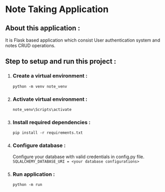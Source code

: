 # Note Taking Application
## About this application :
It is Flask based application which consist User authentication system and notes CRUD operations.

## Step to setup and run this project :

1. ### Create a virtual environment :
    `python -m venv note_venv`

2. ### Activate virtual environment :
    `note_venv\Scripts\activate`

3. ### Install required dependencies :
    `pip install -r requirements.txt`

4. ### Configure database :
    Configure your database with valid credentials in config.py file.
    `SQLALCHEMY_DATABASE_URI = <your database configurations>`

5. ### Run application :
    `python -m run`
